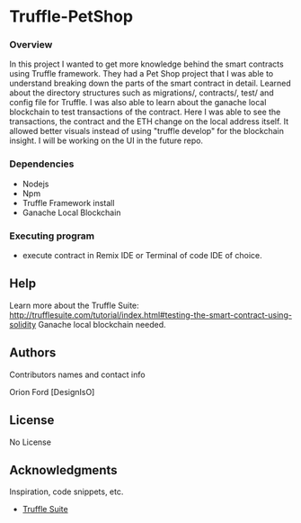 # Truffle-PetShop

### Overview

In this project I wanted to get more knowledge behind the smart contracts using Truffle framework. They had a Pet Shop project that I was able to understand breaking down the parts of the smart contract in detail. Learned about the directory structures such as migrations/, contracts/, test/ and config file for Truffle. I was also able to learn about the ganache local blockchain to test transactions of the contract. Here I was able to see the transactions, the contract and the ETH change on the local address itself. It allowed better visuals instead of using "truffle develop" for the blockchain insight. I will be working on the UI in the future repo.

### Dependencies

* Nodejs
* Npm 
* Truffle Framework install
* Ganache Local Blockchain 

### Executing program

* execute contract in Remix IDE or Terminal of code IDE of choice.

## Help

Learn more about the Truffle Suite: http://trufflesuite.com/tutorial/index.html#testing-the-smart-contract-using-solidity
Ganache local blockchain needed.

## Authors

Contributors names and contact info

Orion Ford 
[DesignIsO]


## License

No License

## Acknowledgments

Inspiration, code snippets, etc.
* [Truffle Suite ](https://github.com/trufflesuite/truffle)
